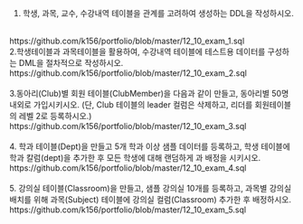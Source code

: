 1. 학생, 과목, 교수, 수강내역 테이블을 관계를 고려하여 생성하는 DDL을 작성하시오.
</br>
https://github.com/k156/portfolio/blob/master/12_10_exam_1.sql
</br>
2.학생테이블과 과목테이블을 활용하여, 수강내역 테이블에 테스트용 데이터를 구성하는 DML을 절차적으로 작성하시오.</br>
https://github.com/k156/portfolio/blob/master/12_10_exam_2.sql
</br></br>
3.동아리(Club)별 회원 테이블(ClubMember)을 다음과 같이 만들고, 동아리별 50명 내외로 가입시키시오. (단, Club 테이블의 leader 컬럼은 삭제하고, 리더를 회원테이블의 레벨 2로 등록하시오.)</br>
https://github.com/k156/portfolio/blob/master/12_10_exam_3.sql
</br></br>
4. 학과 테이블(Dept)을 만들고 5개 학과 이상 샘플 데이터를 등록하고, 학생 테이블에 학과 칼럼(dept)을 추가한 후 모든 학생에 대해 랜덤하게 과 배정을 시키시오.</br>
https://github.com/k156/portfolio/blob/master/12_10_exam_4.sql
</br></br>
5. 강의실 테이블(Classroom)을 만들고, 샘플 강의실 10개를 등록하고, 과목별 강의실 배치를 위해 과목(Subject) 테이블에 강의실 컬럼(Classroom) 추가한 후 배정하시오.</br>
https://github.com/k156/portfolio/blob/master/12_10_exam_5.sql
</br></br>
